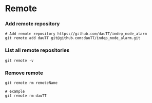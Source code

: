 # Remote

### Add remote repository

```text
# Add remote repository https://github.com/dauTT/indep_node_alarm
git remote add dauTT git@github.com:dauTT/indep_node_alarm.git
```

### List all remote repositories

```text
git remote -v
```

### Remove remote

```text
git remote rm remoteName

# example
git remote rm dauTT
```

